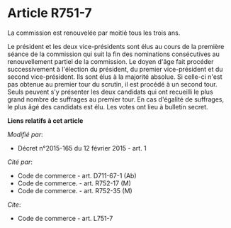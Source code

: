 # Article R751-7

La commission est renouvelée par moitié tous les trois ans.

Le président et les deux vice-présidents sont élus au cours de la première séance de la commission qui suit la fin des
nominations consécutives au renouvellement partiel de la commission. Le doyen d'âge fait procéder successivement à l'élection
du président, du premier vice-président et du second vice-président. Ils sont élus à la majorité absolue. Si celle-ci n'est
pas obtenue au premier tour du scrutin, il est procédé à un second tour. Seuls peuvent s'y présenter les deux candidats qui
ont recueilli le plus grand nombre de suffrages au premier tour. En cas d'égalité de suffrages, le plus âgé des candidats est
élu. Les votes ont lieu à bulletin secret.

**Liens relatifs à cet article**

_Modifié par_:

  - Décret n°2015-165 du 12 février 2015 - art. 1

_Cité par_:

  - Code de commerce - art. D711-67-1 (Ab)
  - Code de commerce. - art. R752-17 (M)
  - Code de commerce. - art. R752-35 (M)

_Cite_:

  - Code de commerce - art. L751-7

